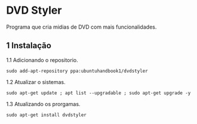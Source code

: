 DVD Styler
==================================================

Programa que cria midias de DVD com mais funcionalidades.

1 Instalação
----------------------------------------

1.1 Adicionando o repositorio.

`sudo add-apt-repository ppa:ubuntuhandbook1/dvdstyler`

1.2 Atualizar o sistemas.

`sudo apt-get update ; apt list --upgradable ; sudo apt-get upgrade -y`

1.3 Atualizando os prorgamas.

`sudo apt-get install dvdstyler`
